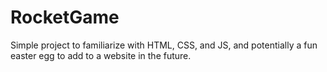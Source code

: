 # RocketGame
Simple project to familiarize with HTML, CSS, and JS, and potentially a fun easter egg to add to a website in the future. 
